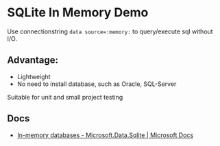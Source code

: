 # SQLite In Memory Demo
Use connectionstring `data source=:memory:` to query/execute sql without I/O.  

## Advantage:
- Lightweight  
- No need to install database, such as Oracle, SQL-Server

Suitable for unit and small project testing

## Docs
- [In-memory databases - Microsoft.Data.Sqlite | Microsoft Docs](https://docs.microsoft.com/en-us/dotnet/standard/data/sqlite/in-memory-databases)